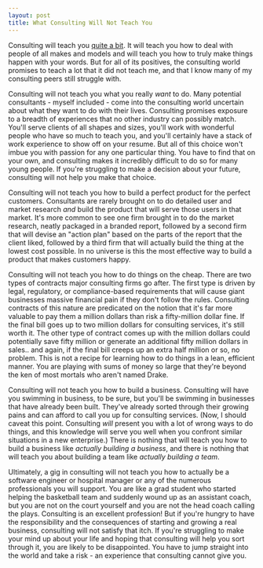 ```yaml
---
layout: post
title: What Consulting Will Not Teach You
---
```


Consulting will teach you [quite a bit](/2015/03/23/what-consulting-will-teach-you.html). It will teach you how to deal with people of all makes and models and will teach you how to truly make things happen with your words. But for all of its positives, the consulting world promises to teach a lot that it did not teach me, and that I know many of my consulting peers still struggle with. 

Consulting will not teach you what you really *want* to do. Many potential consultants - myself included - come into the consulting world uncertain about what they want to do with their lives. Consulting promises exposure to a breadth of experiences that no other industry can possibly match. You'll serve clients of all shapes and sizes, you'll work with wonderful people who have so much to teach you, and you'll certainly have a stack of work experience to show off on your resume. But all of this choice won't imbue you with passion for any one particular thing. You have to find that on your own, and consulting makes it incredibly difficult to do so for many young people. If you're struggling to make a decision about your future, consulting will not help you make that choice.

Consulting will not teach you how to build a perfect product for the perfect customers. Consultants are rarely brought on to do detailed user and market research *and* build the product that will serve those users in that market. It's more common to see one firm brought in to do the market research, neatly packaged in a branded report, followed by a second firm that will devise an "action plan" based on the parts of the report that the client liked, followed by a third firm that will actually build the thing at the lowest cost possible. In no universe is this the most effective way to build a product that makes customers happy.

Consulting will not teach you how to do things on the cheap. There are two types of contracts major consulting firms go after. The first type is driven by legal, regulatory, or compliance-based requirements that will cause giant businesses massive financial pain if they don't follow the rules. Consulting contracts of this nature are predicated on the notion that it's far more valuable to pay them a million dollars than risk a fifty-million dollar fine. If the final bill goes up to two million dollars for consulting services, it's still worth it. The other type of contract comes up with the million dollars could potentially save fifty million or generate an additional fifty million dollars in sales.. and again, if the final bill creeps up an extra half million or so, no problem. This is not a recipe for learning how to do things in a lean, efficient manner. You are playing with sums of money so large that they're beyond the ken of most mortals who aren't named Drake.

Consulting will not teach you how to build a business. Consulting will have you swimming in business, to be sure, but you'll be swimming in businesses that have already been built. They've already sorted through their growing pains and can afford to call you up for consulting services. (Now, I should caveat this point. Consulting *will* present you with a lot of wrong ways to do things, and this knowledge will serve you well when you confront similar situations in a new enterprise.) There is nothing that will teach you how to build a business like _actually building a business_, and there is nothing that will teach you about building a team like _actually building a team_. 

Ultimately, a gig in consulting will not teach you how to actually be a software engineer or hospital manager or any of the numerous professionals you will support. You are like a grad student who started helping the basketball team and suddenly wound up as an assistant coach, but you are not on the court yourself and you are not the head coach calling the plays. Consulting is an excellent profession! But if you're hungry to have the responsibility and the consequences of starting and growing a real business, consulting will not satisfy that itch. If you're struggling to make your mind up about your life and hoping that consulting will help you sort through it, you are likely to be disappointed. You have to jump straight into the world and take a risk - an experience that consulting cannot give you.